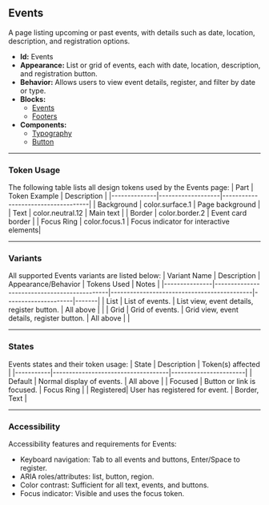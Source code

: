 ## Events
A page listing upcoming or past events, with details such as date, location, description, and registration options.
- **Id:** Events
- **Appearance:** List or grid of events, each with date, location, description, and registration button.
- **Behavior:** Allows users to view event details, register, and filter by date or type.
- **Blocks:**
  - [Events](../blocks/Events.md)
  - [Footers](../blocks/Footers.md)
- **Components:**
  - [Typography](../components/Typography.md)
  - [Button](../components/Button.md)

---

### Token Usage
The following table lists all design tokens used by the Events page:
| Part         | Token Example      | Description                        |
|--------------|-------------------|------------------------------------|
| Background   | color.surface.1   | Page background                    |
| Text         | color.neutral.12  | Main text                          |
| Border       | color.border.2    | Event card border                  |
| Focus Ring   | color.focus.1     | Focus indicator for interactive elements|

---

### Variants
All supported Events variants are listed below:
| Variant Name   | Description                                 | Appearance/Behavior                        | Tokens Used         | Notes |
|---------------|---------------------------------------------|--------------------------------------------|---------------------|-------|
| List          | List of events.                              | List view, event details, register button. | All above           |       |
| Grid          | Grid of events.                              | Grid view, event details, register button. | All above           |       |

---

### States
Events states and their token usage:
| State     | Description                        | Token(s) affected      |
|-----------|------------------------------------|-----------------------|
| Default   | Normal display of events.          | All above             |
| Focused   | Button or link is focused.         | Focus Ring            |
| Registered| User has registered for event.     | Border, Text          |

---

### Accessibility
Accessibility features and requirements for Events:
- Keyboard navigation: Tab to all events and buttons, Enter/Space to register.
- ARIA roles/attributes: list, button, region.
- Color contrast: Sufficient for all text, events, and buttons.
- Focus indicator: Visible and uses the focus token.
